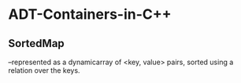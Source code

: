# ADT-Containers-in-C++

## SortedMap

–represented  as  a  dynamicarray  of  <key,  value>  pairs,  sorted  using  a relation over the keys.
